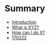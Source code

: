# Summary

* [Introduction](README.md)
* [What is XYZ?](first-question.md)
* [How can I do X?](second-question.md)
* [170222](170222.md)

